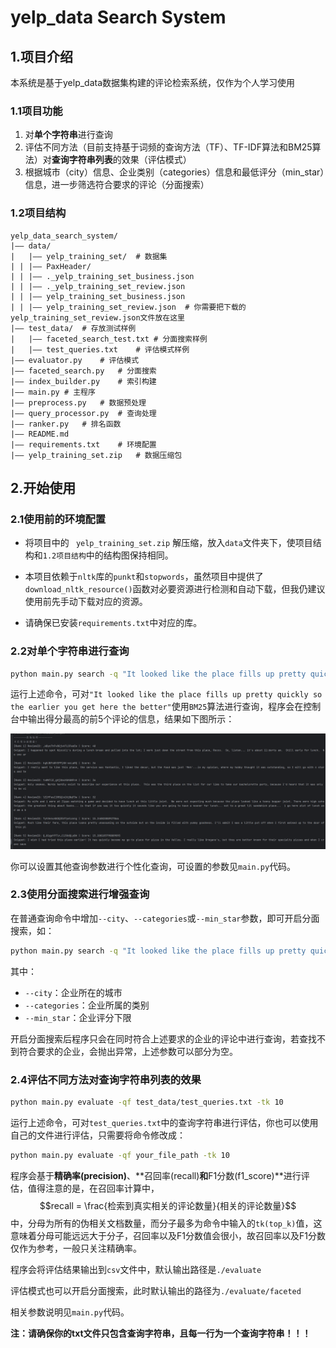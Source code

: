 # yelp_data Search System

## 1.项目介绍
本系统是基于yelp_data数据集构建的评论检索系统，仅作为个人学习使用

### 1.1项目功能

1. 对**单个字符串**进行查询
2. 评估不同方法（目前支持基于词频的查询方法（TF）、TF-IDF算法和BM25算法）对**查询字符串列表**的效果（评估模式）
3. 根据城市（city）信息、企业类别（categories）信息和最低评分（min_star）信息，进一步筛选符合要求的评论（分面搜索）

### 1.2项目结构

```
yelp_data_search_system/
|——	data/
|	|——	yelp_training_set/	# 数据集
| | |—— PaxHeader/
| | |—— ._yelp_training_set_business.json
| | |—— ._yelp_training_set_review.json
| | |—— yelp_training_set_business.json
| | |—— yelp_training_set_review.json  # 你需要把下载的yelp_training_set_review.json文件放在这里
|——	test_data/	# 存放测试样例
|	|——	faceted_search_test.txt	# 分面搜索样例
|	|——	test_queries.txt	# 评估模式样例
|——	evaluator.py	# 评估模式
|——	faceted_search.py	# 分面搜索
|——	index_builder.py	# 索引构建
|——	main.py	# 主程序
|——	preprocess.py	# 数据预处理
|——	query_processor.py	# 查询处理
|——	ranker.py	# 排名函数
|——	README.md
|——	requirements.txt	# 环境配置
|——	yelp_training_set.zip	# 数据压缩包

```





## 2.开始使用

### 2.1使用前的环境配置

- 将项目中的 ` yelp_training_set.zip` 解压缩，放入`data`文件夹下，使项目结构和`1.2项目结构`中的结构图保持相同。

- 本项目依赖于`nltk`库的`punkt`和`stopwords`，虽然项目中提供了`download_nltk_resource()`函数对必要资源进行检测和自动下载，但我仍建议使用前先手动下载对应的资源。
- 请确保已安装`requirements.txt`中对应的库。

### 2.2对单个字符串进行查询

```bash
python main.py search -q "It looked like the place fills up pretty quickly so the earlier you get here the better" -m 'bm25' -tk 5 
```

运行上述命令，可对`"It looked like the place fills up pretty quickly so the earlier you get here the better"`使用`BM25`算法进行查询，程序会在控制台中输出得分最高的前5个评论的信息，结果如下图所示：

![查询结果图](search_example.png "查询结果图")

你可以设置其他查询参数进行个性化查询，可设置的参数见`main.py`代码。

### 2.3使用分面搜索进行增强查询

在普通查询命令中增加`--city`、`--categories`或`--min_star`参数，即可开启分面搜索，如：

```bash
python main.py search -q "It looked like the place fills up pretty quickly so the earlier you get here the better" -m 'bm25' -tk 5 --city "Phoenix" --categories "Breakfast & Brunch" "Restaurants" --min_star 3.0
```

其中：

* `--city`：企业所在的城市
* `--categories`：企业所属的类别
* `--min_star`：企业评分下限

开启分面搜索后程序只会在同时符合上述要求的企业的评论中进行查询，若查找不到符合要求的企业，会抛出异常，上述参数可以部分为空。

### 2.4评估不同方法对查询字符串列表的效果

```bash
python main.py evaluate -qf test_data/test_queries.txt -tk 10
```

运行上述命令，可对`test_queries.txt`中的查询字符串进行评估，你也可以使用自己的文件进行评估，只需要将命令修改成：

```bash
python main.py evaluate -qf your_file_path -tk 10
```

程序会基于**精确率(precision)**、**召回率(recall)**和**F1分数(f1_score)**进行评估，值得注意的是，在召回率计算中，<br>
$$recall = \frac{检索到真实相关的评论数量}{相关的评论数量}$$中，分母为所有的伪相关文档数量，而分子最多为命令中输入的`tk(top_k)`值，这意味着分母可能远远大于分子，召回率以及F1分数值会很小，故召回率以及F1分数仅作为参考，一般只关注精确率。

程序会将评估结果输出到`csv`文件中，默认输出路径是`./evaluate`

评估模式也可以开启分面搜索，此时默认输出的路径为`./evaluate/faceted`

相关参数说明见`main.py`代码。

**注：请确保你的txt文件只包含查询字符串，且每一行为一个查询字符串！！！**



